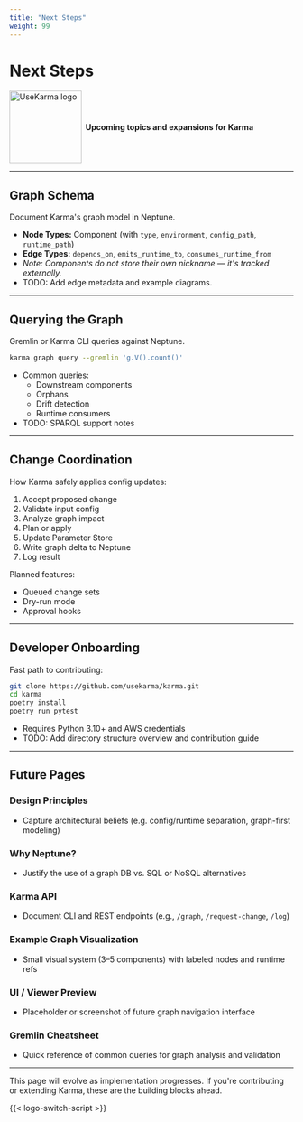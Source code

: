 ```yaml
---
title: "Next Steps"
weight: 99
---
```


# Next Steps

<p style="display: flex; align-items: center; gap: 0.5em;">
  <img
    class="theme-switch-logo"
    src="/assets/logo/usekarma_light_300.png"
    data-light="/assets/logo/usekarma_light_300.png"
    data-dark="/assets/logo/usekarma_dark_300.png"
    style="width: 128px; height: 128px;"
    alt="UseKarma logo">
  <span>
    <b>Upcoming topics and expansions for Karma</b>
  </span>
</p>

---

## Graph Schema

Document Karma's graph model in Neptune.

- **Node Types:** Component (with `type`, `environment`, `config_path`, `runtime_path`)
- **Edge Types:** `depends_on`, `emits_runtime_to`, `consumes_runtime_from`
- *Note: Components do not store their own nickname — it's tracked externally.*
- TODO: Add edge metadata and example diagrams.

---

## Querying the Graph

Gremlin or Karma CLI queries against Neptune.

```bash
karma graph query --gremlin 'g.V().count()'
```

- Common queries:
  - Downstream components
  - Orphans
  - Drift detection
  - Runtime consumers
- TODO: SPARQL support notes

---

## Change Coordination

How Karma safely applies config updates:

1. Accept proposed change
2. Validate input config
3. Analyze graph impact
4. Plan or apply
5. Update Parameter Store
6. Write graph delta to Neptune
7. Log result

Planned features:
- Queued change sets
- Dry-run mode
- Approval hooks

---

## Developer Onboarding

Fast path to contributing:

```bash
git clone https://github.com/usekarma/karma.git
cd karma
poetry install
poetry run pytest
```

- Requires Python 3.10+ and AWS credentials
- TODO: Add directory structure overview and contribution guide

---

## Future Pages

### Design Principles
- Capture architectural beliefs (e.g. config/runtime separation, graph-first modeling)

### Why Neptune?
- Justify the use of a graph DB vs. SQL or NoSQL alternatives

### Karma API
- Document CLI and REST endpoints (e.g., `/graph`, `/request-change`, `/log`)

### Example Graph Visualization
- Small visual system (3–5 components) with labeled nodes and runtime refs

### UI / Viewer Preview
- Placeholder or screenshot of future graph navigation interface

### Gremlin Cheatsheet
- Quick reference of common queries for graph analysis and validation

---

This page will evolve as implementation progresses.
If you're contributing or extending Karma, these are the building blocks ahead.

{{< logo-switch-script >}}
